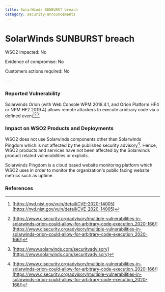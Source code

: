 ```yaml
---
title: SolarWinds SUNBURST breach
category: security-announcements
---
```


# SolarWinds SUNBURST breach

<p class="doc-info">WSO2 impacted: No</p>
<p class="doc-info">Evidence of compromise: No</p>
<p class="doc-info">Customers actions required: No</p>
---

### Reported Vulnerability
Solarwinds Orion (with Web Console WPM 2019.4.1, and Orion Platform HF4 or NPM HF2 2019.4) allows remote attackers to execute arbitrary code via a defined event[^1][^2][^3].


### Impact on WSO2 Products and Deployments
WSO2 does not use Solarwinds components other than Solarwinds Pingdom which is not affected by the published security advisory[^2]. Hence, WSO2 products and services have not been affected by the Solarwinds product related vulnerabilities or exploits. 

Solarwinds Pingdom is a cloud based website monitoring platform which WSO2 uses in order to monitor the organization's public facing website metrics such as uptime.


### References
[^1]: [https://nvd.nist.gov/vuln/detail/CVE-2020-14005](https://nvd.nist.gov/vuln/detail/CVE-2020-14005)
[^2]: [https://www.cisecurity.org/advisory/multiple-vulnerabilities-in-solarwinds-orion-could-allow-for-arbitrary-code-execution_2020-166/](https://www.cisecurity.org/advisory/multiple-vulnerabilities-in-solarwinds-orion-could-allow-for-arbitrary-code-execution_2020-166/)
[^3]: [https://www.solarwinds.com/securityadvisory](https://www.solarwinds.com/securityadvisory)
